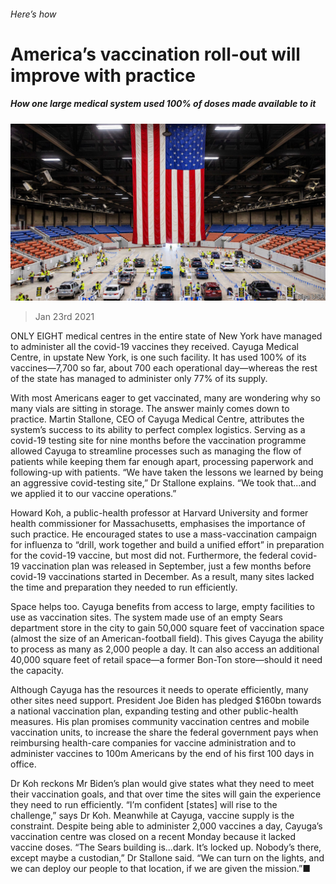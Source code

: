###### Here’s how

# America’s vaccination roll-out will improve with practice 

##### How one large medical system used 100% of doses made available to it 

![image](images/20210123_USP003_0.jpg) 

> Jan 23rd 2021 


ONLY EIGHT medical centres in the entire state of New York have managed to administer all the covid-19 vaccines they received. Cayuga Medical Centre, in upstate New York, is one such facility. It has used 100% of its vaccines—7,700 so far, about 700 each operational day—whereas the rest of the state has managed to administer only 77% of its supply.


With most Americans eager to get vaccinated, many are wondering why so many vials are sitting in storage. The answer mainly comes down to practice. Martin Stallone, CEO of Cayuga Medical Centre, attributes the system’s success to its ability to perfect complex logistics. Serving as a covid-19 testing site for nine months before the vaccination programme allowed Cayuga to streamline processes such as managing the flow of patients while keeping them far enough apart, processing paperwork and following-up with patients. “We have taken the lessons we learned by being an aggressive covid-testing site,” Dr Stallone explains. “We took that...and we applied it to our vaccine operations.”



Howard Koh, a public-health professor at Harvard University and former health commissioner for Massachusetts, emphasises the importance of such practice. He encouraged states to use a mass-vaccination campaign for influenza to “drill, work together and build a unified effort” in preparation for the covid-19 vaccine, but most did not. Furthermore, the federal covid-19 vaccination plan was released in September, just a few months before covid-19 vaccinations started in December. As a result, many sites lacked the time and preparation they needed to run efficiently.


Space helps too. Cayuga benefits from access to large, empty facilities to use as vaccination sites. The system made use of an empty Sears department store in the city to gain 50,000 square feet of vaccination space (almost the size of an American-football field). This gives Cayuga the ability to process as many as 2,000 people a day. It can also access an additional 40,000 square feet of retail space—a former Bon-Ton store—should it need the capacity.


Although Cayuga has the resources it needs to operate efficiently, many other sites need support. President Joe Biden has pledged $160bn towards a national vaccination plan, expanding testing and other public-health measures. His plan promises community vaccination centres and mobile vaccination units, to increase the share the federal government pays when reimbursing health-care companies for vaccine administration and to administer vaccines to 100m Americans by the end of his first 100 days in office.


Dr Koh reckons Mr Biden’s plan would give states what they need to meet their vaccination goals, and that over time the sites will gain the experience they need to run efficiently. “I’m confident [states] will rise to the challenge,” says Dr Koh. Meanwhile at Cayuga, vaccine supply is the constraint. Despite being able to administer 2,000 vaccines a day, Cayuga’s vaccination centre was closed on a recent Monday because it lacked vaccine doses. “The Sears building is...dark. It’s locked up. Nobody’s there, except maybe a custodian,” Dr Stallone said. “We can turn on the lights, and we can deploy our people to that location, if we are given the mission.”■

